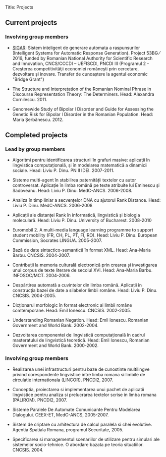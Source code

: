 Title: Projects

## Current projects

### Involving group members

- [SIGAR](/projects/sigar.html):  Sistem inteligent de generare automata a raspunsurilor (Intelligent Systems for Automatic Response Generation). Project 53BG ⁄ 2016, funded by  Romanian National Authority for Scientific Research and Innovation, CNCS/CCCDI – UEFISCDI, PNCDI III (Programul 2 - Creşterea competitivităţii economiei româneşti prin cercetare, dezvoltare şi inovare. Transfer de cunoaștere la agentul economic "Bridge Grant")

- The Structure and Interpretation of the Romanian Nominal Phrase in Discourse
  Representation Theory: The Determiners. Head: Alexandra Cornilescu. 2011.
  
- Genomewide Study of Bipolar I Disorder and Guide for Assessing the Genetic Risk for Bipolar I Disorder in the Romanian Population.  Head: Maria Șerbănescu. 2012.
## Completed projects

### Lead by group members


- Algoritmi pentru identificarea structurii în grafuri masive: aplicații în
  lingvistica computațională, și în modelarea matematică a dinamicii sociale.
  Head: Liviu P. Dinu.  PN II IDEI. 2007-2011.

- Sisteme multi-agent în stabilirea paternității textelor cu autor
  controversat. Aplicație în limba română pe texte atribuite lui Eminescu și
  Sadoveanu.  Head: Liviu P. Dinu.  MedC-ANCS.  2006-2008.

- Analiza în timp liniar a secvențelor DNA cu ajutorul Rank Distance.  Head:
  Liviu P. Dinu. MedC-ANCS. 2006-2008

- Aplicații ale distanței Rank în informatică, lingvistică și biologia
  moleculară.   Head: Liviu P. Dinu. University of Bucharest.  2008-2010

- Euromobil 2.  A multi-media language learning programme to support student
  mobility (FR, CH, PL, PT, FI, RO). Head: Liviu P. Dinu.  European Commission,
  Socrates LINGUA.  2005-2007.

- Bază de date sintactico-semantică în format XML.  Head: Ana-Maria Barbu.
  CNCSIS.  2004-2007.

- Contribuții la memoria culturală electronică prin crearea și investigarea
  unui corpus de texte literare de secolul XVI.  Head: Ana-Maria Barbu.
  INFOSOC/MCT.  2004-2006.

- Despărțirea automată a cuvintelor din limba română.  Aplicații în construcția
  bazei de date a silabelor limbii române.   Head: Liviu P. Dinu. CNCSIS.  2004-2005.

- Dicționarul morfologic în format electronic al limbii române comtemporane.
  Head: Emil Ionescu.  CNCSIS.  2002-2005.

- Understanding Romanian Negation.  Head: Emil Ionescu.  Romanian Government
  and World Bank. 2002-2004.

- Dezvoltarea componentei de lingvistică computațională în cadrul masteratului
  de lingvistică teoretică.  Head: Emil Ionescu, Romanian Government and World
  Bank.  2000-2002.


### Involving group members

-  Realizarea unei infrastructuri pentru baze de cunostinte multilingve privind
   corespondente lingvistice intre limba romana si limbile de circulatie
   internationala (LINCOR). PNCDI2, 2007.

-  Conceptia, proiectarea si implementarea unui pachet de aplicatii lingvistice
   pentru analiza si prelucrarea textelor scrise in limba romana (PALIROM).
   PNCDI2, 2007.

-  Sisteme Paralele De Automate Comunicante Pentru Modelarea Dialogului.
   CEEX-ET, MedC-ANCS, 2005-2007.

-  Sistem de criptare cu arhitectura de calcul paralela si chei evolutive.
   Agentia Spatiala Romana, programul Securitate, 2005.

-  Specificarea si managementul scenariilor de utilizare pentru simulari ale
   sistemelor socio-tehnice. O abordare bazata pe teoria situatiilor. CNCSIS. 2004.

